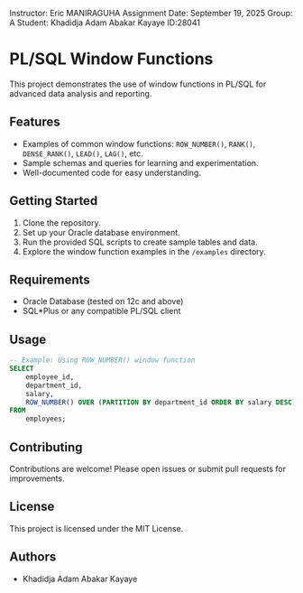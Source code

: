 Instructor: Eric MANIRAGUHA
Assignment Date: September 19, 2025
Group: A
Student: Khadidja Adam Abakar Kayaye
ID:28041 

# PL/SQL Window Functions

This project demonstrates the use of window functions in PL/SQL for advanced data analysis and reporting.

## Features

- Examples of common window functions: `ROW_NUMBER()`, `RANK()`, `DENSE_RANK()`, `LEAD()`, `LAG()`, etc.
- Sample schemas and queries for learning and experimentation.
- Well-documented code for easy understanding.

## Getting Started

1. Clone the repository.
2. Set up your Oracle database environment.
3. Run the provided SQL scripts to create sample tables and data.
4. Explore the window function examples in the `/examples` directory.

## Requirements

- Oracle Database (tested on 12c and above)
- SQL*Plus or any compatible PL/SQL client

## Usage

```sql
-- Example: Using ROW_NUMBER() window function
SELECT
    employee_id,
    department_id,
    salary,
    ROW_NUMBER() OVER (PARTITION BY department_id ORDER BY salary DESC) AS rank
FROM
    employees;
```

## Contributing

Contributions are welcome! Please open issues or submit pull requests for improvements.

## License

This project is licensed under the MIT License.

## Authors

- Khadidja Adam Abakar Kayaye

